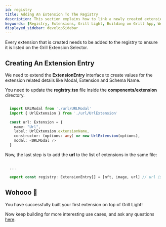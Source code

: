 ```yaml
---
id: registry
title: Adding An Extension To The Registry
description: This section explains how to link a newly created extension to Grill Light's extension registry.
keywords: [Registry, Extensions, Grill Light, Building on Grill App, Web3 Social, Blockchain, Subsocial]
displayed_sidebar: developSidebar
---
```


Every extension that is created needs to be added to the registry to ensure it is listed on the Grill Extension Selector.

## Creating An Extension Entry

We need to extend the **ExtensionEntry** interface to create values for the extension related details like Modal, Extension and Schema Name.

You need to update the **registry.tsx** file inside the **components/extension** directory.

```ts

  import URLModal from './url/URLModal'
  import { UrlExtension } from './url/UrlExtension'

  const url: Extension = {
    name: "Url",
    label: UrlExtension.extensionName,
    constructor: (options: any) => new UrlExtension(options),
    modal: <URLModal />
  }

```

Now, the last step is to add the **url** to the list of extensions in the same file:

```ts

  ...

  export const registry: ExtensionEntry[] = [nft, image, url] // url is added here.

```

## Wohooo 🎊

You have successfully built your first extension on top of Grill Light!

Now keep building for more interesting use cases, and ask any questions [here](hhttps://t.me/+0bn2xWmRXdpmM2Y6).
